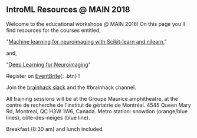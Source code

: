 ## IntroML Resources @ MAIN 2018

Welcome to the educational workshops @ MAIN 2018! On this page you'll find resources for the courses entitled,

"[Machine learning for neuroimaging with Scikit-learn and nilearn](./course-outline.md),"

and,

"[Deep Learning for Neuroimaging](./dl-course-outline.md)"

Register on [EventBrite](https://www.eventbrite.ca/e/deep-learning-in-neuroimaging-machine-learning-scikit-learn-nilearn-tickets-53388406160){: .btn} !

Join the [brainhack slack](https://brainhack-slack-invite.herokuapp.com/) and the #brainhack channel. 

All training sessions will be at the Groupe Maurice amphitheatre, at the centre de recherche de l'institut de gériatrie de Montréal. 4545 Queen Mary Rd, Montreal, QC H3W 1W6, Canada. Metro station: snowdon (orange/blue lines), côte-des-neiges (blue line). 

Breakfast (8:30 am) and lunch included.
